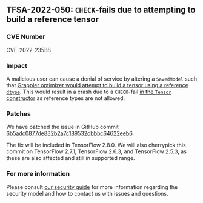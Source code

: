 ## TFSA-2022-050: `CHECK`-fails due to attempting to build a reference tensor

### CVE Number
CVE-2022-23588

### Impact
A malicious user can cause a denial of service by altering a `SavedModel` such that [Grappler optimizer would attempt to build a tensor using a reference `dtype`](https://github.com/tensorflow/tensorflow/blob/a1320ec1eac186da1d03f033109191f715b2b130/tensorflow/core/grappler/optimizers/constant_folding.cc#L1328-L1402). This would result in a crash due to a `CHECK`-fail [in the `Tensor` constructor](https://github.com/tensorflow/tensorflow/blob/a1320ec1eac186da1d03f033109191f715b2b130/tensorflow/core/framework/tensor.cc#L733-L781) as reference types are not allowed.

### Patches
We have patched the issue in GitHub commit [6b5adc0877de832b2a7c189532dbbbc64622eeb6](https://github.com/tensorflow/tensorflow/commit/6b5adc0877de832b2a7c189532dbbbc64622eeb6).

The fix will be included in TensorFlow 2.8.0. We will also cherrypick this commit on TensorFlow 2.7.1, TensorFlow 2.6.3, and TensorFlow 2.5.3, as these are also affected and still in supported range.

### For more information
Please consult [our security guide](https://github.com/tensorflow/tensorflow/blob/master/SECURITY.md) for more information regarding the security model and how to contact us with issues and questions.
